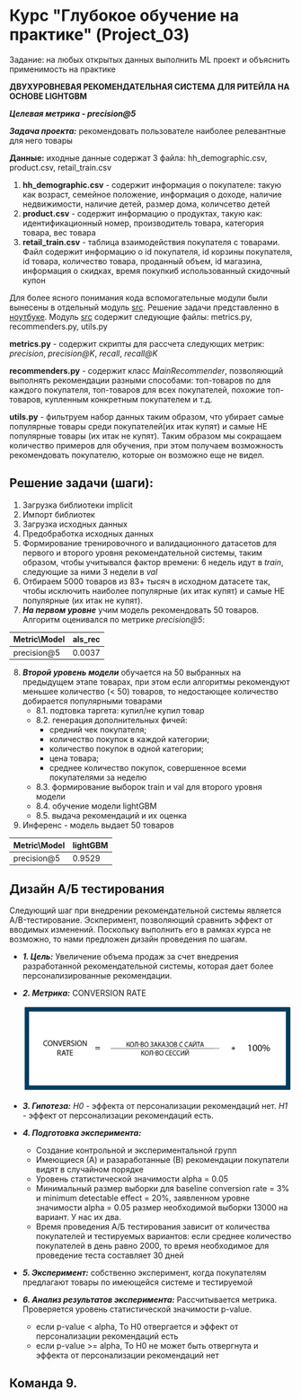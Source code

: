 
# Курс "Глубокое обучение на практике" (Project_03)

Задание: на любых открытых данных выполнить ML проект и объяснить применимость на практике

**ДВУХУРОВНЕВАЯ РЕКОМЕНДАТЕЛЬНАЯ СИСТЕМА ДЛЯ РИТЕЙЛА НА ОСНОВЕ LIGHTGBM**

***Целевая метрика - precision@5***

***Задача проекта:*** рекомендовать пользователе наиболее релевантные для него товары

**Данные:** иходные данные содержат 3 файла: hh_demographic.csv, product.csv, retail_train.csv

1. **hh_demographic.csv** - содержит информация о покупателе: такую как возраст, семейное положение, информация о доходе, наличие недвижимости, наличие детей, 
размер дома, количсетво детей
2. **product.csv** - содержит информацию о продуктах, такую как: идентификационный номер, производитель товара, категория товара, вес товара
3. **retail_train.csv** - таблица взаимодействия покупателя с товарами. Файл содержит информацию о id покупателя, id корзины покупателя, id товара, количество товара,
проданный объем, id магазина, информация о скидках, время покупкиб использованный скидочный купон

Для более ясного понимания кода вспомогательные модули были вынесены в отдельный модуль [src](https://github.com/SLVmain/RecSystem/tree/main/src). Решение задачи представленно в [ноутбуке](https://github.com/SLVmain/RecSystem/blob/main/rec_sys_lgbm.ipynb).
Модуль [src](https://github.com/SLVmain/RecSystem/tree/main/src) содержит следующие файлы: metrics.py, recommenders.py, utils.py

**metrics.py** - содержит скрипты для рассчета следующих метрик: *precision*, *precision@K*, *recall*, *recall@K*

**recommenders.py** - содержит класс *MainRecommender*, позволяющий выполнять рекомендации разными способами: топ-товаров по для каждого покупателя, топ-товаров 
для всех покупателей, похожие топ-товаров, купленным конкретным покупателем и т.д.

**utils.py** - фильтруем набор данных таким образом, что убирает самые популярные товары среди покупателей(их итак купят) и самые НЕ популярные товары 
(их итак не купят). Таким образом мы сокращаем количество примеров для обучения, при этом получаем возможность рекомендовать покупателю, которые он возможно еще не видел.

## Решение задачи (шаги):
1. Загрузка библиотеки implicit
2. Импорт библиотек
3. Загрузка исходных данных
4. Предобработка исходных данных
5. Формирование тренировочного и валидационного датасетов для первого и второго уровня рекомендательной системы, таким образом, чтобы учитывался фактор времени: 6 недель идут в *train*, следующие за ними 3 недели в *val*
6. Отбираем 5000 товаров из 83+ тысяч в исходном датасете так, чтобы исключить наиболее популярные (их итак купят) и самые НЕ популярные (их итак не купят).
7. ***На первом уровне*** учим модель рекомендовать 50 товаров. Алгоритм оценивался по метрике *precision@5*:

| Metric\Model|als_rec|
|--|--|
|precision@5|0.0037|

8. ***Второй уровень модели*** обучается на 50 выбранных на предыдущем этапе товарах, при этом если алгоритмы рекомендуют меньшее количество (< 50) товаров, то
недостающее количество добирается популярными товарами
   * 8.1. подтовка таргета: купил/не купил товар
   * 8.2. генерация дополнительных фичей:
      - средний чек покупателя;
      - количество покупок в каждой категории;
      - количество покупок в одной категории;
      - цена товара;
      - среднее количество покупок, совершенное всеми покупателями за неделю
   * 8.3. формирование выборок train и  val для второго уровня модели
   * 8.4. обучение модели lightGBM
   * 8.5. выдача рекомендаций и их оценка
9. Инференс - модель выдает 50 товаров

| Metric\Model|lightGBM|
|--|--|
|precision@5|0.9529|


## Дизайн А/Б тестирования
Следующий шаг при внедрении рекомендательной системы является A/B-тестирование. Эскперимент, позволяющий сравнить эффект от вводимых изменений. 
Поскольку выполнить его в рамках курса не возможно, то нами предложен дизайн проведения по шагам.
   * ***1. Цель:*** Увеличение объема продаж за счет внедрения разработанной рекомендательной системы, которая дает более персонализированные рекомендации.
   * ***2. Метрика:*** CONVERSION RATE  
  
        ![Иллюстрация к проекту](https://github.com/SLVmain/RecSystem/blob/main/conversion_rate_formula.png)
        
   * ***3. Гипотеза:*** *H0* - эффекта от персонализации рекомендаций нет. *Н1* - эффект от персонализации рекомендаций есть.
   
   * ***4. Подготовка эксперимента:***
     - Создание контрольной и экспериментальной групп
     - Имеющиеся (А) и разаработанные (В) рекомендации покупатели видят в случайном порядке
     - Уровень статистической значимости alpha = 0.05
     - Минимальный размер выборки для baseline conversion rate = 3% и minimum detectable effect = 20%, заявленном уровне значимости alpha = 0.05
     размер необходимой выборки 13000 на вариант. У нас их два.
     - Время проведения А/Б тестирования зависит от количества покупателей и тестируемых вариантов: если среднее количество покупателей в день равно 2000, 
     то время необходимое для проведение теста составляет 30 дней
   * ***5. Эксперимент:*** собственно эксперимент, когда покупателям предлагают товары по имеющейся системе и тестируемой
   * ***6. Анализ результатов эксперимента:*** Рассчитывается метрика. Проверяется уровень статистической значимости p-value.
     - если p-value < alpha, То Н0 отвергается и эффект от персонализации рекомендаций есть
     - если p-value >= alpha, То Н0 не может быть отвергнута и эффекта от персонализации рекомендаций нет


## Команда 9.



